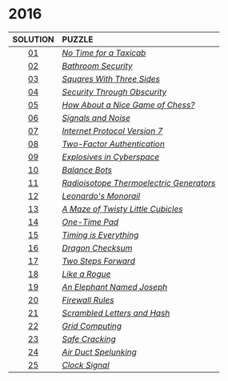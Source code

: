 # 2016

|   SOLUTION   | PUZZLE                                                                           |
|:------------:|:---------------------------------------------------------------------------------|
| [01](01.php) | *[No Time for a Taxicab](https://adventofcode.com/2016/day/1)*                   |
| [02](02.php) | *[Bathroom Security](https://adventofcode.com/2016/day/2)*                       |
| [03](03.php) | *[Squares With Three Sides](https://adventofcode.com/2016/day/3)*                |
| [04](04.php) | *[Security Through Obscurity](https://adventofcode.com/2016/day/4)*              |
| [05](05.php) | *[How About a Nice Game of Chess?](https://adventofcode.com/2016/day/5)*         |
| [06](06.php) | *[Signals and Noise](https://adventofcode.com/2016/day/6)*                       |
| [07](07.php) | *[Internet Protocol Version 7](https://adventofcode.com/2016/day/7)*             |
| [08](08.php) | *[Two-Factor Authentication](https://adventofcode.com/2016/day/8)*               |
| [09](09.php) | *[Explosives in Cyberspace](https://adventofcode.com/2016/day/9)*                |
| [10](10.php) | *[Balance Bots](https://adventofcode.com/2016/day/10)*                           |
| [11](11.php) | *[Radioisotope Thermoelectric Generators](https://adventofcode.com/2016/day/11)* |
| [12](12.php) | *[Leonardo's Monorail](https://adventofcode.com/2016/day/12)*                    |
| [13](13.php) | *[A Maze of Twisty Little Cubicles](https://adventofcode.com/2016/day/13)*       |
| [14](14.php) | *[One-Time Pad](https://adventofcode.com/2016/day/14)*                           |
| [15](15.php) | *[Timing is Everything](https://adventofcode.com/2016/day/15)*                   |
| [16](16.php) | *[Dragon Checksum](https://adventofcode.com/2016/day/16)*                        |
| [17](17.php) | *[Two Steps Forward](https://adventofcode.com/2016/day/17)*                      |
| [18](18.php) | *[Like a Rogue](https://adventofcode.com/2016/day/18)*                           |
| [19](19.php) | *[An Elephant Named Joseph](https://adventofcode.com/2016/day/19)*               |
| [20](20.php) | *[Firewall Rules](https://adventofcode.com/2016/day/20)*                         |
| [21](21.php) | *[Scrambled Letters and Hash](https://adventofcode.com/2016/day/21)*             |
| [22](22.php) | *[Grid Computing](https://adventofcode.com/2016/day/22)*                         |
| [23](23.php) | *[Safe Cracking](https://adventofcode.com/2016/day/23)*                          |
| [24](24.php) | *[Air Duct Spelunking](https://adventofcode.com/2016/day/24)*                    |
| [25](25.php) | *[Clock Signal](https://adventofcode.com/2016/day/25)*                           |